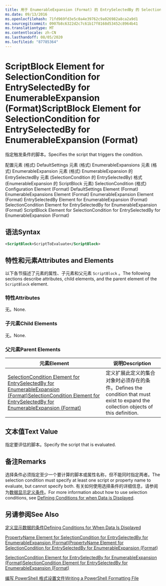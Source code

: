 ```yaml
---
title: 用于 EnumerableExpansion (Format) 的 EntrySelectedBy 的 SelectionCondition 的 ScriptBlock 元素 |Microsoft Docs
ms.date: 09/13/2016
ms.openlocfilehash: 71fd969fd3e5c0a4e39762c9a026982a8ca2a9d1
ms.sourcegitcommit: 0907b8c6322d2c7c61b17f8168d53452c8964b41
ms.translationtype: MT
ms.contentlocale: zh-CN
ms.lasthandoff: 08/05/2020
ms.locfileid: "87785364"
---
```

# <a name="scriptblock-element-for-selectioncondition-for-entryselectedby-for-enumerableexpansion-format"></a><span data-ttu-id="31d17-102">ScriptBlock Element for SelectionCondition for EntrySelectedBy for EnumerableExpansion (Format)</span><span class="sxs-lookup"><span data-stu-id="31d17-102">ScriptBlock Element for SelectionCondition for EntrySelectedBy for EnumerableExpansion (Format)</span></span>

<span data-ttu-id="31d17-103">指定触发条件的脚本。</span><span class="sxs-lookup"><span data-stu-id="31d17-103">Specifies the script that triggers the condition.</span></span>

<span data-ttu-id="31d17-104">配置元素 (格式) DefaultSettings 元素 (格式) EnumerableExpansions 元素 (格式) EnumerableExpansion 元素 (格式) EnumerableExpansion 的 EntrySelectedBy 元素 (SelectionCondition 的 EntrySelectedBy) 格式 (EnumerableExpansion 的 ScriptBlock 元素) SelectionCondition (格式) </span><span class="sxs-lookup"><span data-stu-id="31d17-104">Configuration Element (Format) DefaultSettings Element (Format) EnumerableExpansions Element (Format) EnumerableExpansion Element (Format) EntrySelectedBy Element for EnumerableExpansion (Format) SelectionCondition Element for EntrySelectedBy for EnumerableExpansion (Format) ScriptBlock Element for SelectionCondition for EntrySelectedBy for EnumerableExpansion (Format)</span></span>

## <a name="syntax"></a><span data-ttu-id="31d17-105">语法</span><span class="sxs-lookup"><span data-stu-id="31d17-105">Syntax</span></span>

```xml
<ScriptBlock>ScriptToEvaluate</ScriptBlock>
```

## <a name="attributes-and-elements"></a><span data-ttu-id="31d17-106">特性和元素</span><span class="sxs-lookup"><span data-stu-id="31d17-106">Attributes and Elements</span></span>

<span data-ttu-id="31d17-107">以下各节描述了元素的属性、子元素和父元素 `ScriptBlock` 。</span><span class="sxs-lookup"><span data-stu-id="31d17-107">The following sections describe attributes, child elements, and the parent element of the `ScriptBlock` element.</span></span>

### <a name="attributes"></a><span data-ttu-id="31d17-108">特性</span><span class="sxs-lookup"><span data-stu-id="31d17-108">Attributes</span></span>

<span data-ttu-id="31d17-109">无。</span><span class="sxs-lookup"><span data-stu-id="31d17-109">None.</span></span>

### <a name="child-elements"></a><span data-ttu-id="31d17-110">子元素</span><span class="sxs-lookup"><span data-stu-id="31d17-110">Child Elements</span></span>

<span data-ttu-id="31d17-111">无。</span><span class="sxs-lookup"><span data-stu-id="31d17-111">None.</span></span>

### <a name="parent-elements"></a><span data-ttu-id="31d17-112">父元素</span><span class="sxs-lookup"><span data-stu-id="31d17-112">Parent Elements</span></span>

|<span data-ttu-id="31d17-113">元素</span><span class="sxs-lookup"><span data-stu-id="31d17-113">Element</span></span>|<span data-ttu-id="31d17-114">说明</span><span class="sxs-lookup"><span data-stu-id="31d17-114">Description</span></span>|
|-------------|-----------------|
|[<span data-ttu-id="31d17-115">SelectionCondition Element for EntrySelectedBy for EnumerableExpansion (Format)</span><span class="sxs-lookup"><span data-stu-id="31d17-115">SelectionCondition Element for EntrySelectedBy for EnumerableExpansion (Format)</span></span>](./selectioncondition-element-for-entryselectedby-for-enumerableexpansion-format.md)|<span data-ttu-id="31d17-116">定义扩展此定义的集合对象时必须存在的条件。</span><span class="sxs-lookup"><span data-stu-id="31d17-116">Defines the condition that must exist to expand the collection objects of this definition.</span></span>|

## <a name="text-value"></a><span data-ttu-id="31d17-117">文本值</span><span class="sxs-lookup"><span data-stu-id="31d17-117">Text Value</span></span>

<span data-ttu-id="31d17-118">指定要评估的脚本。</span><span class="sxs-lookup"><span data-stu-id="31d17-118">Specify the script that is evaluated.</span></span>

## <a name="remarks"></a><span data-ttu-id="31d17-119">备注</span><span class="sxs-lookup"><span data-stu-id="31d17-119">Remarks</span></span>

<span data-ttu-id="31d17-120">选择条件必须指定至少一个要计算的脚本或属性名称，但不能同时指定两者。</span><span class="sxs-lookup"><span data-stu-id="31d17-120">The selection condition must specify at least one script or property name to evaluate, but cannot specify both.</span></span> <span data-ttu-id="31d17-121">有关如何使用选择条件的详细信息，请参阅为[数据显示定义条件](./defining-conditions-for-displaying-data.md)。</span><span class="sxs-lookup"><span data-stu-id="31d17-121">For more information about how to use selection conditions, see [Defining Conditions for when Data is Displayed](./defining-conditions-for-displaying-data.md).</span></span>

## <a name="see-also"></a><span data-ttu-id="31d17-122">另请参阅</span><span class="sxs-lookup"><span data-stu-id="31d17-122">See Also</span></span>

[<span data-ttu-id="31d17-123">定义显示数据的条件</span><span class="sxs-lookup"><span data-stu-id="31d17-123">Defining Conditions for When Data Is Displayed</span></span>](./defining-conditions-for-displaying-data.md)

[<span data-ttu-id="31d17-124">PropertyName Element for SelectionCondition for EntrySelectedBy for EnumerableExpansion (Format)</span><span class="sxs-lookup"><span data-stu-id="31d17-124">PropertyName Element for SelectionCondition for EntrySelectedBy for EnumerableExpansion (Format)</span></span>](./propertyname-element-for-selectioncondition-for-entryselectedby-for-enumerableexpansion-format.md)

[<span data-ttu-id="31d17-125">SelectionCondition Element for EntrySelectedBy for EnumerableExpansion (Format)</span><span class="sxs-lookup"><span data-stu-id="31d17-125">SelectionCondition Element for EntrySelectedBy for EnumerableExpansion (Format)</span></span>](./selectioncondition-element-for-entryselectedby-for-enumerableexpansion-format.md)

[<span data-ttu-id="31d17-126">编写 PowerShell 格式设置文件</span><span class="sxs-lookup"><span data-stu-id="31d17-126">Writing a PowerShell Formatting File</span></span>](./writing-a-powershell-formatting-file.md)
